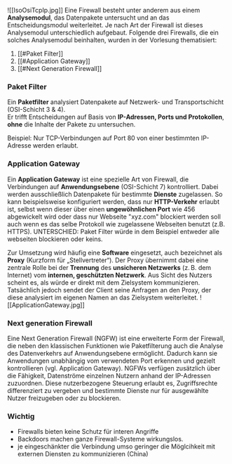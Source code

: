  ![[IsoOsiTcpIp.jpg]]
Eine Firewall besteht unter anderem aus einem **Analysemodul**, das Datenpakete untersucht und an das Entscheidungsmodul weiterleitet. Je nach Art der Firewall ist dieses Analysemodul unterschiedlich aufgebaut. Folgende drei Firewalls, die ein solches Analysemodul beinhalten, wurden in der Vorlesung thematisiert:
1. [[#Paket Filter]]
2. [[#Application Gateway]]
3. [[#Next Generation Firewall]]

### Paket Filter
Ein **Paketfilter** analysiert Datenpakete auf Netzwerk- und Transportschicht (OSI-Schicht 3 & 4).  
Er trifft Entscheidungen auf Basis von **IP-Adressen, Ports und Protokollen**, **ohne** die Inhalte der Pakete zu untersuchen.

Beispiel: Nur TCP-Verbindungen auf Port 80 von einer bestimmten IP-Adresse werden erlaubt.

### Application Gateway 
Ein **Application Gateway** ist eine spezielle Art von Firewall, die Verbindungen auf **Anwendungsebene** (OSI-Schicht 7) kontrolliert. Dabei werden ausschließlich Datenpakete für bestimmte **Dienste** zugelassen. So kann beispielsweise konfiguriert werden, dass nur **HTTP-Verkehr** erlaubt ist, selbst wenn dieser über einen **ungewöhnlichen Port** wie 456 abgewickelt wird oder dass nur Webseite "xyz.com" blockiert werden soll auch wenn es das selbe Protokoll wie zugelassene Webseiten benutzt (z.B. HTTPS).
UNTERSCHIED: Paket Filter würde in dem Beispiel entweder alle webseiten blockieren oder keins.

Zur Umsetzung wird häufig eine **Software** eingesetzt, auch bezeichnet als **Proxy** (Kurzform für „Stellvertreter“). Der Proxy übernimmt dabei eine zentrale Rolle bei der **Trennung** des **unsicheren Netzwerks** (z. B. dem Internet) vom **internen, geschützten Netzwerk**. Aus Sicht des Nutzers scheint es, als würde er direkt mit dem Zielsystem kommunizieren. Tatsächlich jedoch sendet der Client seine Anfragen an den Proxy, der diese analysiert im eigenen Namen an das Zielsystem weiterleitet.
![[ApplicationGateway.jpg]]

### Next generation Firewall
Eine Next Generation Firewall (NGFW) ist eine erweiterte Form der Firewall, die neben den klassischen Funktionen wie Paketfilterung auch die Analyse des Datenverkehrs auf Anwendungsebene ermöglicht. Dadurch kann sie Anwendungen unabhängig vom verwendeten Port erkennen und gezielt kontrollieren (vgl. Application Gateway). NGFWs verfügen zusätzlich über die Fähigkeit, Datenströme einzelnen Nutzern anhand der IP-Adressen zuzuordnen. Diese nutzerbezogene Steuerung erlaubt es, Zugriffsrechte differenziert zu vergeben und bestimmte Dienste nur für ausgewählte Nutzer freizugeben oder zu blockieren.



### Wichtig
- Firewalls bieten keine Schutz für interen Angriffe
- Backdoors machen ganze Firewall-Systeme wirkungslos.
- je eingeschänkter die Verbindung umso geringer die Möglcihkeit mit externen Diensten zu kommunizieren (China)